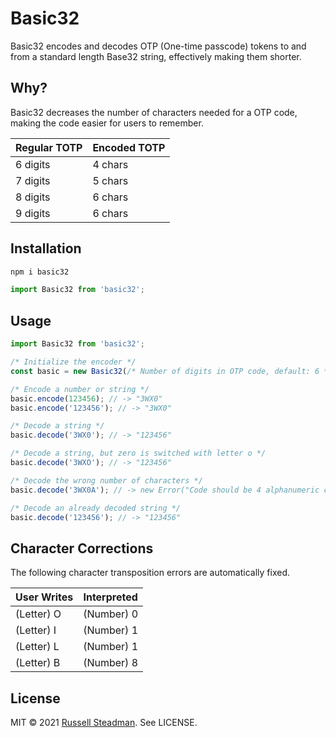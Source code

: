 # Basic32

Basic32 encodes and decodes OTP (One-time passcode) tokens to and from a standard length Base32 string, effectively making them shorter.

## Why?

Basic32 decreases the number of characters needed for a OTP code, making the code easier for users to remember.

| Regular TOTP | Encoded TOTP |
| ------------ | ------------ |
| 6 digits     | 4 chars      |
| 7 digits     | 5 chars      |
| 8 digits     | 6 chars      |
| 9 digits     | 6 chars      |

## Installation

```sh
npm i basic32
```

```javascript
import Basic32 from 'basic32';
```

## Usage

```javascript
import Basic32 from 'basic32';

/* Initialize the encoder */
const basic = new Basic32(/* Number of digits in OTP code, default: 6 */);

/* Encode a number or string */
basic.encode(123456); // -> "3WX0"
basic.encode('123456'); // -> "3WX0"

/* Decode a string */
basic.decode('3WX0'); // -> "123456"

/* Decode a string, but zero is switched with letter o */
basic.decode('3WXO'); // -> "123456"

/* Decode the wrong number of characters */
basic.decode('3WX0A'); // -> new Error("Code should be 4 alphanumeric characters")

/* Decode an already decoded string */
basic.decode('123456'); // -> "123456"
```

## Character Corrections

The following character transposition errors are automatically fixed.

| User Writes | Interpreted |
| ----------- | ----------- |
| (Letter) O  | (Number) 0  |
| (Letter) I  | (Number) 1  |
| (Letter) L  | (Number) 1  |
| (Letter) B  | (Number) 8  |

## License

MIT &copy; 2021 [Russell Steadman](https://github.com/russellsteadman). See LICENSE.
